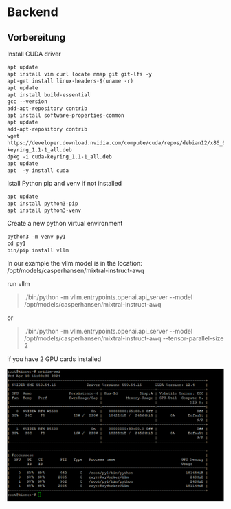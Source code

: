 # Backend
## Vorbereitung
Install CUDA driver
```
apt update
apt install vim curl locate nmap git git-lfs -y
apt-get install linux-headers-$(uname -r)
apt update
apt install build-essential
gcc --version
add-apt-repository contrib
apt install software-properties-common
apt update
add-apt-repository contrib
wget https://developer.download.nvidia.com/compute/cuda/repos/debian12/x86_64/cuda-keyring_1.1-1_all.deb
dpkg -i cuda-keyring_1.1-1_all.deb
apt update
apt  -y install cuda

```
Istall Python pip and venv if not installed
```
apt update
apt install python3-pip
apt install python3-venv
```
Create a new python virtual environment
```
python3 -m venv py1
cd py1
bin/pip install vllm
```

In our example the vllm model is in the location: /opt/models/casperhansen/mixtral-instruct-awq

run vllm

> ./bin/python -m vllm.entrypoints.openai.api_server --model /opt/models/casperhansen/mixtral-instruct-awq

or

> ./bin/python -m vllm.entrypoints.openai.api_server --model /opt/models/casperhansen/mixtral-instruct-awq --tensor-parallel-size 2

if you have 2 GPU cards installed

![GPU status](nvidia-smi.png)